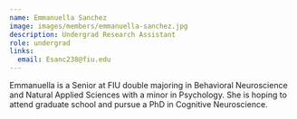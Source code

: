 ```yaml
---
name: Emmanuella Sanchez
image: images/members/emmanuella-sanchez.jpg
description: Undergrad Research Assistant
role: undergrad
links:
  email: Esanc238@fiu.edu
---
```


Emmanuella is a Senior at FIU double majoring in Behavioral Neuroscience and Natural Applied Sciences with a minor in Psychology. She is hoping to attend graduate school and pursue a PhD in Cognitive Neuroscience.